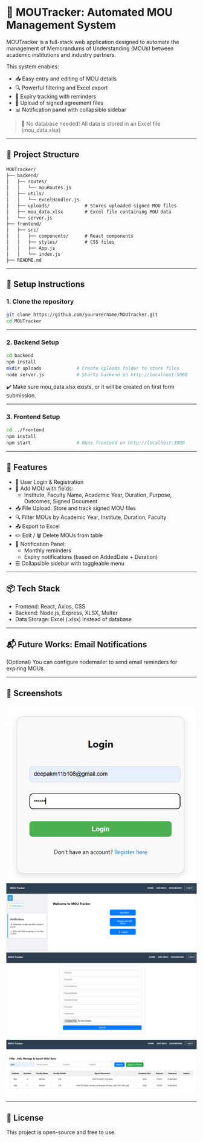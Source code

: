 # 🤝 MOUTracker: Automated MOU Management System

MOUTracker is a full-stack web application designed to automate the management of Memorandums of Understanding (MOUs) between academic institutions and industry partners.

This system enables:
- 📥 Easy entry and editing of MOU details
- 🔍 Powerful filtering and Excel export
- 📅 Expiry tracking with reminders
- 📄 Upload of signed agreement files
- 📊 Notification panel with collapsible sidebar

> 🚫 No database needed! All data is stored in an Excel file (mou_data.xlsx)

---

## 📁 Project Structure

```
MOUTracker/
├── backend/
│   ├── routes/
│   │   └── mouRoutes.js
│   ├── utils/
│   │   └── excelHandler.js
│   ├── uploads/             # Stores uploaded signed MOU files
│   ├── mou_data.xlsx        # Excel file containing MOU data
│   └── server.js
├── frontend/
│   ├── src/
│   │   ├── components/      # React components
│   │   ├── styles/          # CSS files
│   │   ├── App.js
│   │   └── index.js
├── README.md
```

---

## 🚀 Setup Instructions

### 1. Clone the repository

```bash
git clone https://github.com/yourusername/MOUTracker.git
cd MOUTracker
```

---

### 2. Backend Setup

```bash
cd backend
npm install
mkdir uploads             # Create uploads folder to store files
node server.js            # Starts backend on http://localhost:5000
```

✔️ Make sure mou_data.xlsx exists, or it will be created on first form submission.

---

### 3. Frontend Setup

```bash
cd ../frontend
npm install
npm start                 # Runs frontend on http://localhost:3000
```

---

## 🌟 Features

- 🔐 User Login & Registration
- 📄 Add MOU with fields:
  - Institute, Faculty Name, Academic Year, Duration, Purpose, Outcomes, Signed Document
- 📥 File Upload: Store and track signed MOU files
- 🔍 Filter MOUs by Academic Year, Institute, Duration, Faculty
- 📤 Export to Excel
- ✏️ Edit / 🗑 Delete MOUs from table
- 🔔 Notification Panel:
  - Monthly reminders
  - Expiry notifications (based on AddedDate + Duration)
- ☰ Collapsible sidebar with toggleable menu

---

## 📦 Tech Stack

- Frontend: React, Axios, CSS
- Backend: Node.js, Express, XLSX, Multer
- Data Storage: Excel (.xlsx) instead of database

---

## 📬 Future Works: Email Notifications

(Optional) You can configure nodemailer to send email reminders for expiring MOUs.

---

## 📸 Screenshots

![alt text](image.png)
![alt text](image-1.png)
![alt text](image-2.png)
![alt text](image-3.png)

---

## 📄 License

This project is open-source and free to use.
